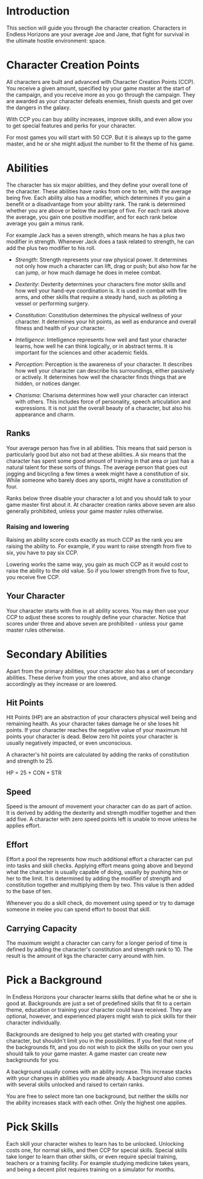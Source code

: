 # Introduction

This section will guide you through the character creation. Characters in
Endless Horizons are your average Joe and Jane, that fight for survival in
the ultimate hostile environment: space.

# Character Creation Points

All characters are built and advanced with Character Creation Points (CCP).
You receive a given amount, specified by your game master at the start of the
campaign, and you receive more as you go through the campaign. They are
awarded as your character defeats enemies, finish quests and get over the
dangers in the galaxy.

With CCP you can buy ability increases, improve skills, and even allow you to
get special features and perks for your character.

For most games you will start with 50 CCP. But it is always up to the game
master, and he or she might adjust the number to fit the theme of his game.

# Abilities

The character has six major abilities, and they define your overall tone of the
character. These abilities have ranks from one to ten, with the average being
five. Each ability also has a modifier, which determines if you gain a benefit
or a disadvantage from your ability rank. The rank is determined whether you are
above or below the average of five. For each rank above the average, you gain
one positive modifier, and for each rank below average you gain a minus rank.

For example Jack has a seven strength, which means he has a plus two modifier
in strength. Whenever Jack does a task related to strength, he can add the plus
two modifier to his roll.

- _Strength_: Strength represents your raw physical power. It determines not
only how much a character can lift, drag or push; but also how far he can jump,
or how much damage he does in melee combat.

- _Dexterity_: Dexterity determines your characters fine motor skills and how
well your hand-eye coordination is. It is used in combat with fire arms, and
other skills that require a steady hand, such as piloting a vessel or performing
surgery.

- _Constitution_: Constitution determines the physical wellness of your
character. It determines your hit points, as well as endurance and overall
fitness and health of your character.

- _Intelligence_: Intelligence represents how well and fast your character
learns, how well he can think logically, or in abstract terms. It is important
for the sciences and other academic fields.

- _Perception_: Perception is the awareness of your character. It describes
how well your character can describe his surroundings, either passively or
actively. It determines how well the character finds things that are hidden,
or notices danger.

- _Charisma_: Charisma determines how well your character can interact with
others. This includes force of personality, speech articulation and expressions.
It is not just the overall beauty of a character, but also his appearance and
charm.

## Ranks

Your average person has five in all abilities. This means that said person is
particularly good but also not bad at these abilities. A six means that the
character has spent some good amount of training in that area or just has a
natural talent for these sorts of things. The average person that goes out
jogging and bicycling a few times a week might have a constitution of six.
While someone who barely does any sports, might have a constitution of four.

Ranks below three disable your character a lot and you should talk to your
game master first about it. At character creation ranks above seven are also
generally prohibited, unless your game master rules otherwise.

### Raising and lowering

Raising an ability score costs exactly as much CCP as the rank you are raising
the ability to. For example, if you want to raise strength from five to six, you
have to pay six CCP.

Lowering works the same way, you gain as much CCP as it would cost to raise the
ability to the old value. So if you lower strength from five to four, you
receive five CCP.

## Your Character

Your character starts with five in all ability scores. You may then use your
CCP to adjust these scores to roughly define your character. Notice that scores
under three and above seven are prohibited - unless your game master rules
otherwise.

# Secondary Abilities

Apart from the primary abilities, your character also has a set of secondary
abilities. These derive from your the ones above, and also change accordingly
as they increase or are lowered.

## Hit Points

Hit Points (HP) are an abstraction of your characters physical well being and
remaining health. As your character takes damage he or she loses hit points.
If your character reaches the negative value of your maximum hit points your
character is dead. Below zero hit points your character is usually negatively
impacted, or even unconscious.

A character's hit points are calculated by adding the ranks of constitution and
strength to 25.

HP = <span data-bracket-bottom="base">25</span> <span data-bracket-top="rank">+ CON</span> <span data-bracket-bottom="rank">+ STR</span>


## Speed

Speed is the amount of movement your character can do as part of action. It
is derived by adding the dexterity and strength modifier together and then add
five. A character with zero speed points left is unable to move unless he
applies effort.

## Effort

Effort a pool the represents how much additional effort a character can put into
tasks and skill checks. Applying effort means going above and beyond what the
character is usually capable of doing, usually by pushing him or her to the
limit. It is determined by adding the modifier of strength and constitution
together and multiplying them by two. This value is then added to the base of
ten.

Whenever you do a skill check, do movement using speed or try to damage someone
in melee you can spend effort to boost that skill.

## Carrying Capacity

The maximum weight a character can carry for a longer period of time is defined
by adding the character's constitution and strength rank to 10. The result is
the amount of kgs the character carry around with him.

# Pick a Background

In Endless Horizons your character learns skills that define what he or she is
good at. Backgrounds are just a set of predefined skills that fit to a certain
theme, education or training your character could have received. They are
optional, however, and experienced players might wish to pick skills for their
character individually.

Backgrounds are designed to help you get started with creating your character,
but shouldn't limit you in the possibilities. If you feel that none of the
backgrounds fit, and you do not wish to pick the skills on your own you should
talk to your game master. A game master can create new backgrounds for you.

A background usually comes with an ability increase. This increase stacks with
your changes in abilities you made already. A background also comes with
several skills unlocked and raised to certain ranks.

You are free to select more tan one background, but neither the skills nor the
ability increases stack with each other. Only the highest one applies.

# Pick Skills

Each skill your character wishes to learn has to be unlocked. Unlocking costs
one, for normal skills, and then CCP for special skills. Special skills
take longer to learn than other skills, or even require special training,
teachers or a training facility. For example studying medicine takes years,
and being a decent pilot requires training on a simulator for months.
